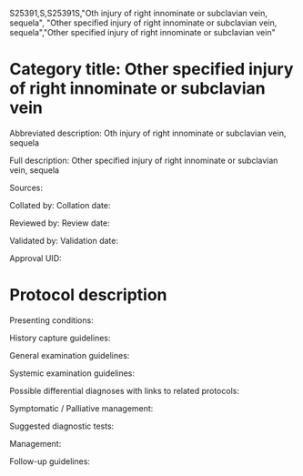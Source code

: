 S25391,S,S25391S,"Oth injury of right innominate or subclavian vein, sequela", "Other specified injury of right innominate or subclavian vein, sequela","Other specified injury of right innominate or subclavian vein"
# Category title: Other specified injury of right innominate or subclavian vein

Abbreviated description: Oth injury of right innominate or subclavian vein, sequela

Full description: Other specified injury of right innominate or subclavian vein, sequela

Sources:

Collated by:
Collation date:

Reviewed by:
Review date:

Validated by:
Validation date:

Approval UID:

# Protocol description

Presenting conditions:

History capture guidelines:

General examination guidelines:

Systemic examination guidelines:

Possible differential diagnoses with links to related protocols:

Symptomatic / Palliative management:

Suggested diagnostic tests:

Management:

Follow-up guidelines:
